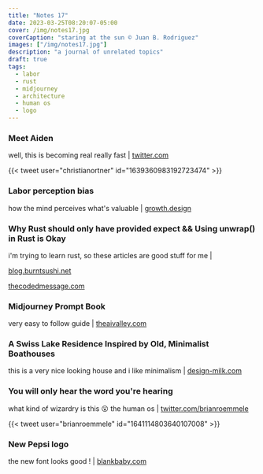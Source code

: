 ```yaml
---
title: "Notes 17"
date: 2023-03-25T08:20:07-05:00
cover: /img/notes17.jpg
coverCaption: "staring at the sun © Juan B. Rodriguez"
images: ["/img/notes17.jpg"]
description: "a journal of unrelated topics"
draft: true
tags:
  - labor
  - rust
  - midjourney
  - architecture
  - human os
  - logo
---
```


### Meet Aiden

well, this is becoming real really fast | [twitter.com](https://twitter.com/christianortner/status/1639360983192723474?s=61&t=VY2ZokIcPz3fcC5s_EFgxg)

{{< tweet user="christianortner" id="1639360983192723474" >}}

### Labor perception bias

how the mind perceives what's valuable | [growth.design](https://growth.design/case-studies/labor-perception-bias)

### Why Rust should only have provided expect && Using unwrap() in Rust is Okay

i'm trying to learn rust, so these articles are good stuff for me |

[blog.burntsushi.net](https://blog.burntsushi.net/unwrap/)

[thecodedmessage.com](https://www.thecodedmessage.com/posts/2022-07-14-programming-unwrap/)

### Midjourney Prompt Book

very easy to follow guide | [theaivalley.com](https://www.theaivalley.com/p/midjourney-prompt-book)

### A Swiss Lake Residence Inspired by Old, Minimalist Boathouses

this is a very nice looking house and i like minimalism | [design-milk.com](https://design-milk.com/a-swiss-lake-residence-inspired-by-old-minimalist-boathouses/)

### You will only hear the word you're hearing

what kind of wizardry is this 😮 the human os | [twitter.com/brianroemmele](https://twitter.com/brianroemmele/status/1641114803640107008?s=61&t=b42I6loKnZc9XX7ofFMdmQ)

{{< tweet user="brianroemmele" id="1641114803640107008" >}}

### New Pepsi logo

the new font looks good ! | [blankbaby.com](https://blog.blankbaby.com/2023/03/new-pepsi-logo.html)
